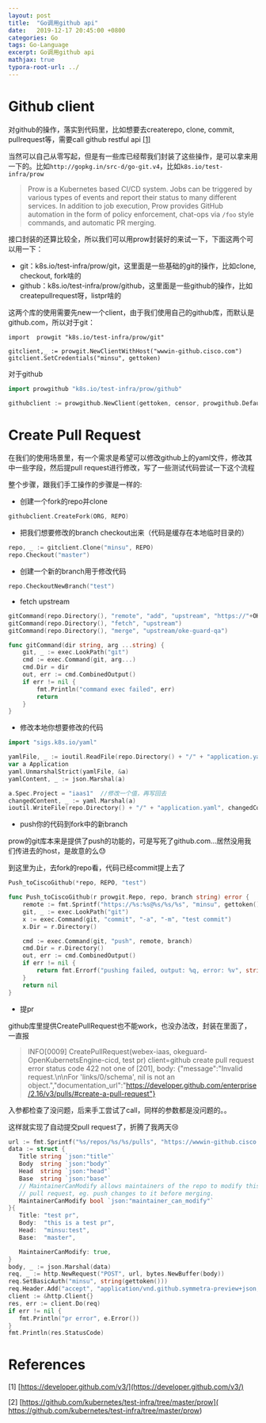 ```yaml
---
layout: post
title:  "Go调用github api"
date:   2019-12-17 20:45:00 +0800
categories: Go
tags: Go-Language
excerpt: Go调用github api
mathjax: true
typora-root-url: ../
---
```


# Github client

对github的操作，落实到代码里，比如想要去createrepo, clone, commit, pullrequest等，需要call github restful api [[1]](https://developer.github.com/v3/)

当然可以自己从零写起，但是有一些库已经帮我们封装了这些操作，是可以拿来用一下的。比如`http://gopkg.in/src-d/go-git.v4`，比如`k8s.io/test-infra/prow`

> Prow is a Kubernetes based CI/CD system. Jobs can be triggered by various types of events and report their status to many different services. In addition to job execution, Prow provides GitHub automation in the form of policy enforcement, chat-ops via `/foo` style commands, and automatic PR merging.

接口封装的还算比较全，所以我们可以用prow封装好的来试一下，下面这两个可以用一下：

* git：k8s.io/test-infra/prow/git，这里面是一些基础的git的操作，比如clone, checkout, fork啥的
* github：k8s.io/test-infra/prow/github，这里面是一些github的操作，比如createpullrequest呀，listpr啥的

这两个库的使用需要先new一个client，由于我们使用自己的github库，而默认是github.com，所以对于git：

```
import 	prowgit "k8s.io/test-infra/prow/git"

gitclient,_ := prowgit.NewClientWithHost("wwwin-github.cisco.com")
gitclient.SetCredentials("minsu", gettoken)
```

对于github

```go
import prowgithub "k8s.io/test-infra/prow/github"

githubclient := prowgithub.NewClient(gettoken, censor, prowgithub.DefaultGraphQLEndpoint, "https://wwwin-github.cisco.com/api/v3")
```

# Create Pull Request

在我们的使用场景里，有一个需求是希望可以修改github上的yaml文件，修改其中一些字段，然后提pull request进行修改，写了一些测试代码尝试一下这个流程

整个步骤，跟我们手工操作的步骤是一样的:

* 创建一个fork的repo并clone

```go
githubclient.CreateFork(ORG, REPO)
```

* 把我们想要修改的branch checkout出来（代码是缓存在本地临时目录的）

```go
repo, _ := gitclient.Clone("minsu", REPO)
repo.Checkout("master")
```

* 创建一个新的branch用于修改代码

```go
repo.CheckoutNewBranch("test")
```

* fetch upstream

```go
gitCommand(repo.Directory(), "remote", "add", "upstream", "https://"+OKEAPPGITHUB+"/"+ORG+"/"+REPO+".git")
gitCommand(repo.Directory(), "fetch", "upstream")
gitCommand(repo.Directory(), "merge", "upstream/oke-guard-qa")

func gitCommand(dir string, arg ...string) {
	git, _ := exec.LookPath("git")
	cmd := exec.Command(git, arg...)
	cmd.Dir = dir
	out, err := cmd.CombinedOutput()
	if err != nil {
		fmt.Println("command exec failed", err)
		return
	}
}
```

* 修改本地你想要修改的代码

```go
import "sigs.k8s.io/yaml"

yamlFile, _ := ioutil.ReadFile(repo.Directory() + "/" + "application.yaml")
var a Application
yaml.UnmarshalStrict(yamlFile, &a)
yamlContent, _ := json.Marshal(a)

a.Spec.Project = "iaas1"  //修改一个值，再写回去
changedContent, _ := yaml.Marshal(a)
ioutil.WriteFile(repo.Directory() + "/" + "application.yaml", changedContent, 0644)
```

* push你的代码到fork中的新branch

prow的git库本来是提供了push的功能的，可是写死了github.com...居然没用我们传进去的host，是故意的么😓

到这里为止，去fork的repo看，代码已经commit提上去了

```go
Push_toCiscoGithub(*repo, REPO, "test")

func Push_toCiscoGithub(r prowgit.Repo, repo, branch string) error {
	remote := fmt.Sprintf("https://%s:%s@%s/%s/%s", "minsu", gettoken(), OKEAPPGITHUB, "minsu", repo)
	git, _ := exec.LookPath("git")
	x := exec.Command(git, "commit", "-a", "-m", "test commit")
	x.Dir = r.Directory()

	cmd := exec.Command(git, "push", remote, branch)
	cmd.Dir = r.Directory()
	out, err := cmd.CombinedOutput()
	if err != nil {
		return fmt.Errorf("pushing failed, output: %q, error: %v", string(out), err)
	}
	return nil
}
```

* 提pr

github库里提供CreatePullRequest也不能work，也没办法改，封装在里面了，一直报

> INFO[0009] CreatePullRequest(webex-iaas, okeguard-OpenKubernetsEngine-cicd, test pr) client=github
> create pull request error status code 422 not one of [201], body: {"message":"Invalid request.\n\nFor 'links/0/schema', nil is not an object.","documentation_url":"https://developer.github.com/enterprise/2.16/v3/pulls/#create-a-pull-request"}

入参都检查了没问题，后来手工尝试了call，同样的参数都是没问题的。。

这样就实现了自动提交pull request了，折腾了我两天😢

```go
url := fmt.Sprintf("%s/repos/%s/%s/pulls", "https://wwwin-github.cisco.com/api/v3", ORG, REPO)
data := struct {
   Title string `json:"title"`
   Body  string `json:"body"`
   Head  string `json:"head"`
   Base  string `json:"base"`
   // MaintainerCanModify allows maintainers of the repo to modify this
   // pull request, eg. push changes to it before merging.
   MaintainerCanModify bool `json:"maintainer_can_modify"`
}{
   Title: "test pr",
   Body:  "this is a test pr",
   Head:  "minsu:test",
   Base:  "master",

   MaintainerCanModify: true,
}
body, _ := json.Marshal(data)
req, _ := http.NewRequest("POST", url, bytes.NewBuffer(body))
req.SetBasicAuth("minsu", string(gettoken()))
req.Header.Add("accept", "application/vnd.github.symmetra-preview+json, application/vnd.github.shadow-cat-preview")
client := &http.Client{}
res, err := client.Do(req)
if err != nil {
   fmt.Println("pr error", e.Error())
}
fmt.Println(res.StatusCode)
```

# References

[1] [https://developer.github.com/v3/](https://developer.github.com/v3/)

[2] [https://github.com/kubernetes/test-infra/tree/master/prow]( https://github.com/kubernetes/test-infra/tree/master/prow)